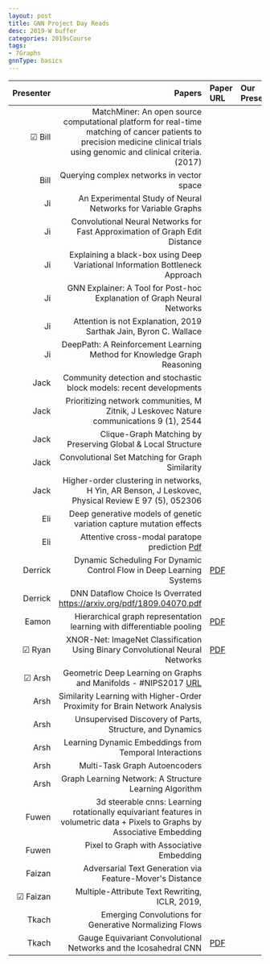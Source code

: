 ```yaml
---
layout: post
title: GNN Project Day Reads
desc: 2019-W buffer
categories: 2019sCourse
tags:
- 7Graphs
gnnType: basics
---
```


| Presenter | Papers | Paper URL| Our Presentation | 
| -----: | -------------------------------: | :----- | :----- | 
|  &#9745;  Bill |  MatchMiner: An open source computational platform for real-time matching of cancer patients to precision medicine clinical trials using genomic and clinical criteria. (2017)  |  |  |   
| Bill | Querying complex networks in vector space |  |  |
| Ji | An Experimental Study of Neural Networks for Variable Graphs   |  |  |  
| Ji | Convolutional Neural Networks for Fast Approximation of Graph Edit Distance |  | |  
| Ji|  Explaining a black-box using Deep Variational Information Bottleneck Approach |  | | 
| Ji | GNN Explainer: A Tool for Post-hoc Explanation of Graph Neural Networks |  |  | 
| Ji | Attention is not Explanation, 2019 Sarthak Jain, Byron C. Wallace |  | | 
| Ji | DeepPath: A Reinforcement Learning Method for Knowledge Graph Reasoning | | |
| Jack | Community detection and stochastic block models: recent developments |  |   |  
| Jack | Prioritizing network communities, M Zitnik, J Leskovec Nature communications 9 (1), 2544 |  |  |
| Jack | Clique-Graph Matching by Preserving Global & Local Structure |  | |  
| Jack | Convolutional Set Matching for Graph Similarity | | |  
| Jack | Higher-order clustering in networks, H Yin, AR Benson, J Leskovec, Physical Review E 97 (5), 052306 |  |  
| Eli | Deep generative models of genetic variation capture mutation effects |  |  |  
| Eli |  Attentive cross-modal paratope prediction   [Pdf](https://openreview.net/forum?id=ByUU2t1PG) |  |  |  
| Derrick | Dynamic Scheduling For Dynamic Control Flow in Deep Learning Systems   | [PDF](http://www.cs.cmu.edu/~jinlianw/papers/dynamic_scheduling_nips18_sysml.pdf) |  |  
| Derrick | DNN Dataflow Choice Is Overrated https://arxiv.org/pdf/1809.04070.pdf | |
| Eamon  |  Hierarchical graph representation learning with differentiable pooling  | [PDF]()   |  |  
| &#9745;  Ryan | XNOR-Net: ImageNet Classification Using Binary Convolutional Neural Networks | [PDF]()   |  | 
| &#9745; Arsh |  Geometric Deep Learning on Graphs and Manifolds - #NIPS2017  [URL](https://www.youtube.com/watch?v=LvmjbXZyoP0)  |   |  | 
| Arsh | Similarity Learning with Higher-Order Proximity for Brain Network Analysis | | | 
| Arsh| Unsupervised Discovery of Parts, Structure, and Dynamics |  | |  
| Arsh| Learning Dynamic Embeddings from Temporal Interactions |  | |   
| Arsh | Multi-Task Graph Autoencoders  |  | |  
| Arsh | Graph Learning Network: A Structure Learning Algorithm |  | |  
| Fuwen | 3d steerable cnns: Learning rotationally equivariant features in volumetric data + Pixels to Graphs by Associative Embedding|  |  |  
| Fuwen | Pixel to Graph with Associative Embedding |  | |  
| Faizan | Adversarial Text Generation via Feature-Mover's Distance | | |
| &#9745; Faizan | Multiple-Attribute Text Rewriting, ICLR, 2019, | | |
| Tkach | Emerging Convolutions for Generative Normalizing Flows | | |  
| Tkach | Gauge Equivariant Convolutional Networks and the Icosahedral CNN | [PDF]()     |  
